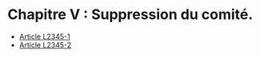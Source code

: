# Chapitre V : Suppression du comité.

* [Article L2345-1](./LEGIARTI000006902202.md)
* [Article L2345-2](./LEGIARTI000006902203.md)
